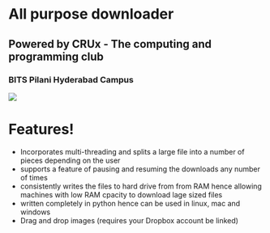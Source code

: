 # All purpose downloader 
## Powered by CRUx - The computing and programming club 

### BITS Pilani Hyderabad Campus
![](https://scontent.fbom1-1.fna.fbcdn.net/v/t1.0-1/p200x200/17904452_1491990900819437_3846562565023385004_n.png?oh=4a26af21c3764e36319197a532de47c7&oe=59DFB8EC)

# Features!

  - Incorporates multi-threading and splits a large file into a number of pieces depending on the user
  - supports a feature of pausing and resuming the downloads any number of times 
  - consistently writes the files to hard drive from from RAM hence allowing machines with low RAM cpacity to download lage sized files 
 - written completely in python hence can be used in linux, mac and windows 
  - Drag and drop images (requires your Dropbox account be linked)
